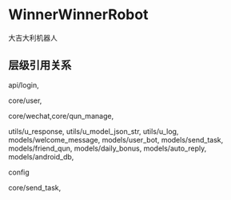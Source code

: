 # WinnerWinnerRobot
大吉大利机器人 

## 层级引用关系

api/login,

core/user,

core/wechat,core/qun_manage,

utils/u_response,
utils/u_model_json_str,
utils/u_log,
models/welcome_message,
models/user_bot,
models/send_task,
models/friend_qun,
models/daily_bonus,
models/auto_reply,
models/android_db,

config

core/send_task,